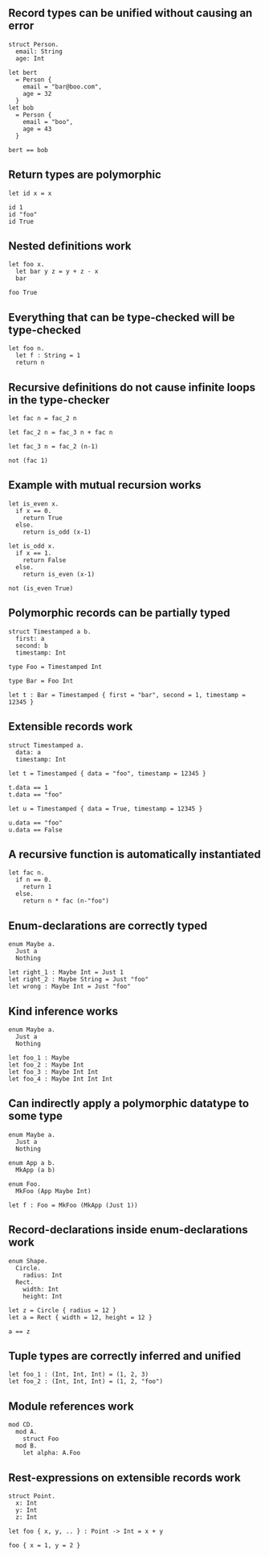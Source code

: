 
## Record types can be unified without causing an error

```
struct Person.
  email: String
  age: Int

let bert
  = Person {
    email = "bar@boo.com",
    age = 32
  }
let bob
  = Person {
    email = "boo",
    age = 43
  }

bert == bob
```

## Return types are polymorphic

```
let id x = x

id 1
id "foo"
id True
```

## Nested definitions work

```
let foo x.
  let bar y z = y + z - x
  bar

foo True
```

## Everything that can be type-checked will be type-checked

```
let foo n.
  let f : String = 1
  return n
```

## Recursive definitions do not cause infinite loops in the type-checker

```
let fac n = fac_2 n

let fac_2 n = fac_3 n + fac n

let fac_3 n = fac_2 (n-1)

not (fac 1)
```

## Example with mutual recursion works

```
let is_even x.
  if x == 0.
    return True
  else.
    return is_odd (x-1)

let is_odd x.
  if x == 1.
    return False
  else.
    return is_even (x-1)

not (is_even True)
```

## Polymorphic records can be partially typed

```
struct Timestamped a b.
  first: a
  second: b
  timestamp: Int

type Foo = Timestamped Int

type Bar = Foo Int

let t : Bar = Timestamped { first = "bar", second = 1, timestamp = 12345 }
```

## Extensible records work

```
struct Timestamped a.
  data: a
  timestamp: Int

let t = Timestamped { data = "foo", timestamp = 12345 }

t.data == 1
t.data == "foo"

let u = Timestamped { data = True, timestamp = 12345 }

u.data == "foo"
u.data == False
```

## A recursive function is automatically instantiated

```
let fac n.
  if n == 0.
    return 1
  else.
    return n * fac (n-"foo")
```

## Enum-declarations are correctly typed

```
enum Maybe a.
  Just a
  Nothing

let right_1 : Maybe Int = Just 1
let right_2 : Maybe String = Just "foo"
let wrong : Maybe Int = Just "foo"
```

## Kind inference works

```
enum Maybe a.
  Just a
  Nothing

let foo_1 : Maybe
let foo_2 : Maybe Int
let foo_3 : Maybe Int Int
let foo_4 : Maybe Int Int Int
```

## Can indirectly apply a polymorphic datatype to some type

```
enum Maybe a.
  Just a
  Nothing

enum App a b.
  MkApp (a b)

enum Foo.
  MkFoo (App Maybe Int)

let f : Foo = MkFoo (MkApp (Just 1))
```

## Record-declarations inside enum-declarations work

```
enum Shape.
  Circle.
    radius: Int 
  Rect.
    width: Int
    height: Int

let z = Circle { radius = 12 }
let a = Rect { width = 12, height = 12 }

a == z
```

## Tuple types are correctly inferred and unified

```
let foo_1 : (Int, Int, Int) = (1, 2, 3)
let foo_2 : (Int, Int, Int) = (1, 2, "foo")
```

## Module references work

```
mod CD.
  mod A.
    struct Foo
  mod B.
    let alpha: A.Foo
```

## Rest-expressions on extensible records work

```
struct Point.
  x: Int
  y: Int
  z: Int

let foo { x, y, .. } : Point -> Int = x + y

foo { x = 1, y = 2 }
```
